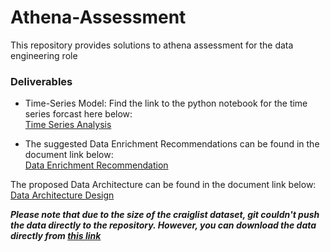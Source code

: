# Athena-Assessment
This repository provides solutions to athena assessment for the data engineering role

### Deliverables
- Time-Series Model: Find the link to the python notebook for the time series forcast here below:  
[Time Series Analysis](time_series_analysis.ipynb)

- The suggested Data Enrichment Recommendations can be found in the document link below:  
[Data Enrichment Recommendation](Data_Enrichment_Recommendation.pdf)

The proposed Data Architecture can be found in the document link below:  
[Data Architecture Design](Data_Warehouse_Architecture_Design.pdf)

***Please note that due to the size of the craiglist dataset, git couldn't push the data directly to the repository. However, you can download the data directly from [this link](https://drive.google.com/file/d/1qBoDJiEBt-7QmSmmUbacBU33RByTZkJg/view?usp=drive_link)***
